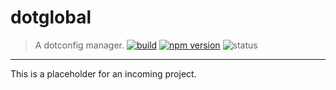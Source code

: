 # dotglobal
> A dotconfig manager.
[![build](https://travis-ci.org/yoannmoinet/dotglobal.svg)](https://travis-ci.org/yoannmoinet/dotglobal) [![npm version](https://img.shields.io/npm/v/dotglobal.svg?style=flat)](https://npmjs.org/package/dotglobal) ![status](https://img.shields.io/badge/status-alpha-red.svg?style=flat)
---

This is a placeholder for an incoming project.
